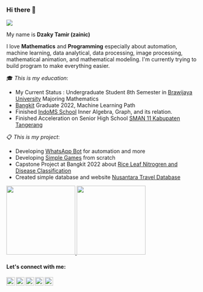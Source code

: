### Hi there 👋

![](https://komarev.com/ghpvc/?username=zainic&color=blue&style=flat-square&label=visitors)

My name is **Dzaky Tamir (zainic)**

I love **Mathematics** and **Programming** especially about automation, machine learning, data analytical, data processing, image processing, mathematical animation, and mathematical modeling.
I'm currently trying to build program to make everything easier. 

🎓 *This is my education*:

- My Current Status : Undergraduate Student 8th Semester in [Brawijaya University](https://ub.ac.id/) Majoring Mathematics
- [Bangkit](https://grow.google/intl/id_id/bangkit/) Graduate 2022, Machine Learning Path
- Finished [IndoMS School](https://indoms.id/indoms-school/) Inner Algebra, Graph, and its relation.
- Finished Acceleration on Senior High School [SMAN 11 Kabupaten Tangerang](https://sman11kabtng.sch.id)

📋 *This is my project*:

- Developing [WhatsApp Bot](https://github.com/zainic/WhatsApp-Python-Shell) for automation and more
- Developing [Simple Games](https://github.com/zainic/simple_games) from scratch
- Capstone Project at Bangkit 2022 about [Rice Leaf Nitrogren and Disease Classification](https://github.com/zainic/C22-PS027)
- Created simple database and website [Nusantara Travel Database](https://github.com/zainic/Nusantara-Travel-Database) 

<p align="left">
<a href="https://github.com/zainic">
  <img height="180em" src="https://github-readme-stats-eight-theta.vercel.app/api?username=zainic&show_icons=true&theme=algolia&include_all_commits=true&count_private=true"/>
  <img height="180em" src="https://github-readme-stats-eight-theta.vercel.app/api/top-langs/?username=zainic&layout=compact&langs_count=8&theme=algolia"/>
</a>
</p>

#### Let's connect with me:

[<img align="left" alt="dzakytamir | facebook" width="22px" src="https://upload.wikimedia.org/wikipedia/commons/thumb/f/ff/Facebook_logo_36x36.svg/1200px-Facebook_logo_36x36.svg.png" />][facebook]
[<img align="left" alt="dzakytamir | twitter" width="22px" src="http://1000logos.net/wp-content/uploads/2017/06/Twitter-Logo.png" />][twitter]
[<img align="left" alt="dzakytamir | LinkedIn" width="22px" src="https://media-exp1.licdn.com/dms/image/C4D0BAQGyOWvr4W0Pow/company-logo_200_200/0/1590003577120?e=2159024400&v=beta&t=CtsDFVp0TAdwyg73A8F82MohzKpAQy-pUGA13atPG6A" />][linkedin]
[<img align="left" alt="dzakytamir | Instagram" width="22px" src="https://upload.wikimedia.org/wikipedia/commons/thumb/e/e7/Instagram_logo_2016.svg/1200px-Instagram_logo_2016.svg.png" />][instagram]
[<img align="left" alt="dzakytamir | Telegram" width="22px" src="https://upload.wikimedia.org/wikipedia/commons/thumb/8/82/Telegram_logo.svg/1024px-Telegram_logo.svg.png" />][telegram]

<br/>

[facebook]: https://facebook.com/dzaky.tamir
[twitter]: https://twitter.com/TamirDzaky
[linkedin]: https://www.linkedin.com/in/dzaky-tamir/
[instagram]: https://www.instagram.com/dzaky_tamir
[telegram]: https://t.me/zainic

<!--
<p> 🎓 I’m currently studying in University of Brawijaya </p>
<p> 🌱 I’m currently learning Mathematics and Programming </p>
<p> 💻 I’m currently working on PadTani App (https://github.com/zainic/C22-PS027) </p>
-->
<!--
**zainic/zainic** is a ✨ _special_ ✨ repository because its `README.md` (this file) appears on your GitHub profile.

Here are some ideas to get you started:

- 🔭 I’m currently working on ...
- 🌱 I’m currently learning ...
- 👯 I’m looking to collaborate on ...
- 🤔 I’m looking for help with ...
- 💬 Ask me about ...
- 📫 How to reach me: ...
- 😄 Pronouns: ...
- ⚡ Fun fact: ...
-->
